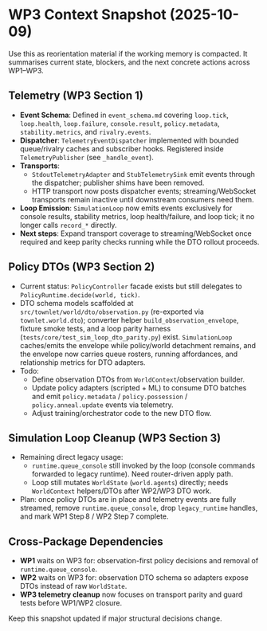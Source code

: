 # WP3 Context Snapshot (2025-10-09)

Use this as reorientation material if the working memory is compacted. It summarises current state, blockers, and the next concrete actions across WP1–WP3.

## Telemetry (WP3 Section 1)

- **Event Schema**: Defined in `event_schema.md` covering `loop.tick`, `loop.health`, `loop.failure`, `console.result`, `policy.metadata`, `stability.metrics`, and `rivalry.events`.
- **Dispatcher**: `TelemetryEventDispatcher` implemented with bounded queue/rivalry caches and subscriber hooks. Registered inside `TelemetryPublisher` (see `_handle_event`).
- **Transports**:
  - `StdoutTelemetryAdapter` and `StubTelemetrySink` emit events through the dispatcher; publisher shims have been removed.
  - HTTP transport now posts dispatcher events; streaming/WebSocket transports remain inactive until downstream consumers need them.
- **Loop Emission**: `SimulationLoop` now emits events exclusively for console results, stability metrics, loop health/failure, and loop tick; it no longer calls `record_*` directly.
- **Next steps**: Expand transport coverage to streaming/WebSocket once required and keep parity checks running while the DTO rollout proceeds.

## Policy DTOs (WP3 Section 2)

- Current status: `PolicyController` facade exists but still delegates to `PolicyRuntime.decide(world, tick)`.
- DTO schema models scaffolded at `src/townlet/world/dto/observation.py` (re-exported via `townlet.world.dto`); converter helper `build_observation_envelope`, fixture smoke tests, and a loop parity harness (`tests/core/test_sim_loop_dto_parity.py`) exist. `SimulationLoop` caches/emits the envelope while policy/world detachment remains, and the envelope now carries queue rosters, running affordances, and relationship metrics for DTO adapters.
- Todo:
  - Define observation DTOs from `WorldContext`/observation builder.
  - Update policy adapters (scripted + ML) to consume DTO batches and emit `policy.metadata` / `policy.possession` / `policy.anneal.update` events via telemetry.
  - Adjust training/orchestrator code to the new DTO flow.

## Simulation Loop Cleanup (WP3 Section 3)

- Remaining direct legacy usage:
  - `runtime.queue_console` still invoked by the loop (console commands forwarded to legacy runtime). Need router-driven apply path.
  - Loop still mutates `WorldState` (`world.agents`) directly; needs `WorldContext` helpers/DTOs after WP2/WP3 DTO work.
- Plan: once policy DTOs are in place and telemetry events are fully streamed, remove `runtime.queue_console`, drop `legacy_runtime` handles, and mark WP1 Step 8 / WP2 Step 7 complete.

## Cross-Package Dependencies

- **WP1** waits on WP3 for: observation-first policy decisions and removal of `runtime.queue_console`.
- **WP2** waits on WP3 for: observation DTO schema so adapters expose DTOs instead of raw `WorldState`.
- **WP3 telemetry cleanup** now focuses on transport parity and guard tests before WP1/WP2 closure.

Keep this snapshot updated if major structural decisions change.
